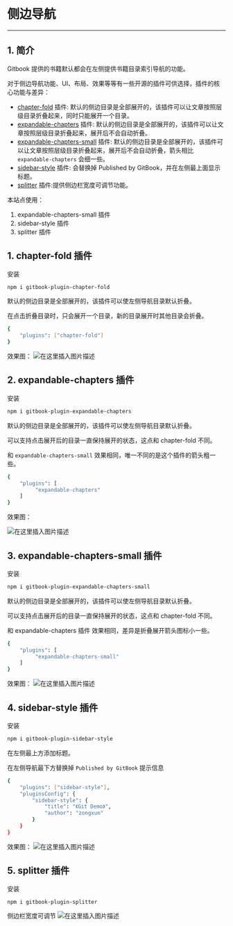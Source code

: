 #  侧边导航



---

## 1. 简介

Gitbook 提供的书籍默认都会在左侧提供书籍目录索引导航的功能。

对于侧边导航功能、UI、布局、效果等等有一些开源的插件可供选择，插件的核心功能与差异：

 - [chapter-fold](https://www.npmjs.com/package/gitbook-plugin-chapter-fold) 插件: 默认的侧边目录是全部展开的，该插件可以让文章按照层级目录折叠起来，同时只能展开一个目录。
 - [expandable-chapters](https://www.npmjs.com/package/gitbook-plugin-expandable-chapters) 插件: 默认的侧边目录是全部展开的，该插件可以让文章按照层级目录折叠起来，展开后不会自动折叠。
 - [expandable-chapters-small](https://www.npmjs.com/package/gitbook-plugin-expandable-chapters-small) 插件: 默认的侧边目录是全部展开的，该插件可以让文章按照层级目录折叠起来，展开后不会自动折叠，箭头相比 `expandable-chapters` 会细一些。
 - [sidebar-style](https://www.npmjs.com/package/gitbook-plugin-sidebar-style) 插件: 会替换掉 Published by GitBook，并在左侧最上面显示标题。
 - [splitter](https://www.npmjs.com/package/gitbook-plugin-splitter) 插件:提供侧边栏宽度可调节功能。

本站点使用：

 1. expandable-chapters-small 插件
 2. sidebar-style 插件
 3. splitter 插件

## 1. chapter-fold 插件
安装

```bash
npm i gitbook-plugin-chapter-fold
```

默认的侧边目录是全部展开的，该插件可以使左侧导航目录默认折叠。

在点击折叠目录时，只会展开一个目录，新的目录展开时其他目录会折叠。


```bash
{
    "plugins": ["chapter-fold"]
}
```
效果图：
![在这里插入图片描述](https://img-blog.csdnimg.cn/3e0526de8fc146699d4d168c1fcb23c6.png)
## 2. expandable-chapters 插件
安装

```bash
npm i gitbook-plugin-expandable-chapters
```

默认的侧边目录是全部展开的，该插件可以使左侧导航目录默认折叠。

可以支持点击展开后的目录一直保持展开的状态，这点和 chapter-fold 不同。

和 `expandable-chapters-small` 效果相同，唯一不同的是这个插件的箭头粗一些。

```bash
{
    "plugins": [
         "expandable-chapters"
    ]
}
```
效果图：

![在这里插入图片描述](https://img-blog.csdnimg.cn/2d6d5d663a00472284b19ee3bc514000.png)

## 3. expandable-chapters-small 插件
安装

```bash
npm i gitbook-plugin-expandable-chapters-small
```

默认的侧边目录是全部展开的，该插件可以使左侧导航目录默认折叠。

可以支持点击展开后的目录一直保持展开的状态，这点和 chapter-fold 不同。

和 expandable-chapters 插件 效果相同，差异是折叠展开箭头图标小一些。

```bash
{
    "plugins": [
         "expandable-chapters-small"
    ]
}
```
效果图：
![在这里插入图片描述](https://img-blog.csdnimg.cn/b46746ade94d4eedac39a105cf913f1d.png)
## 4. sidebar-style 插件
安装
```bash
npm i gitbook-plugin-sidebar-style
```

在左侧最上方添加标题。

在左侧导航最下方替换掉 `Published by GitBook` 提示信息

```bash
{
    "plugins": ["sidebar-style"],
    "pluginsConfig": {
        "sidebar-style": {
            "title": "《Git Demo》",
            "author": "zongxun"
        }
    }
}
```
效果图：
![在这里插入图片描述](https://img-blog.csdnimg.cn/9517ef86c6a04e2fab078ea157ab9259.png)

## 5. splitter 插件
安装
```bash
npm i gitbook-plugin-splitter
```

侧边栏宽度可调节
![在这里插入图片描述](https://img-blog.csdnimg.cn/19e230a4ac9f4b998c37785f22fa5119.gif#pic_center)


